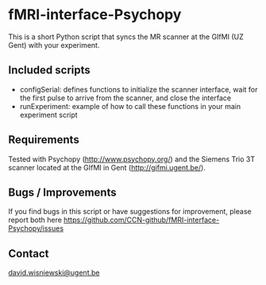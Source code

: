 # fMRI-interface-Psychopy
This is a short Python script that syncs the MR scanner at the GIfMI (UZ Gent) with your experiment.  

## Included scripts 
- configSerial: defines functions to initialize the scanner interface, wait for the first pulse to arrive from the scanner, and close the interface
- runExperiment: example of how to call these functions in your main experiment script

## Requirements
Tested with Psychopy (http://www.psychopy.org/) and the Siemens Trio 3T scanner located at the GIfMI in Gent (http://gifmi.ugent.be/). 

## Bugs / Improvements
If you find bugs in this script or have suggestions for improvement, please report both here https://github.com/CCN-github/fMRI-interface-Psychopy/issues

## Contact
david.wisniewski@ugent.be
